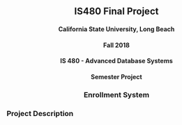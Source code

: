 <h2 align="center">IS480 Final Project</h4>

<h4 align="center">California State University, Long Beach</h4>

<h4 align="center">Fall 2018</h4>

<h4 align="center">IS 480 - Advanced Database Systems</h4>

<h4 align="center">Semester Project</h4>

<h3 align="center">Enrollment System</h4>

<h3 align="left">Project Description</h4>
